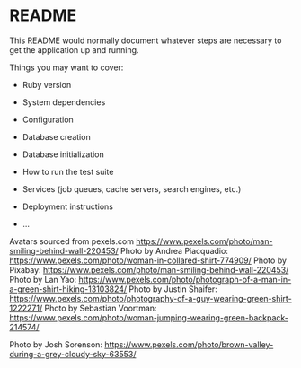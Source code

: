 # README

This README would normally document whatever steps are necessary to get the
application up and running.

Things you may want to cover:

* Ruby version

* System dependencies

* Configuration

* Database creation

* Database initialization

* How to run the test suite

* Services (job queues, cache servers, search engines, etc.)

* Deployment instructions

* ...

Avatars sourced from pexels.com
https://www.pexels.com/photo/man-smiling-behind-wall-220453/
Photo by Andrea Piacquadio: https://www.pexels.com/photo/woman-in-collared-shirt-774909/
Photo by Pixabay: https://www.pexels.com/photo/man-smiling-behind-wall-220453/
Photo by Lan Yao: https://www.pexels.com/photo/photograph-of-a-man-in-a-green-shirt-hiking-13103824/
Photo by Justin Shaifer: https://www.pexels.com/photo/photography-of-a-guy-wearing-green-shirt-1222271/
Photo by Sebastian Voortman: https://www.pexels.com/photo/woman-jumping-wearing-green-backpack-214574/

Photo by Josh Sorenson: https://www.pexels.com/photo/brown-valley-during-a-grey-cloudy-sky-63553/
